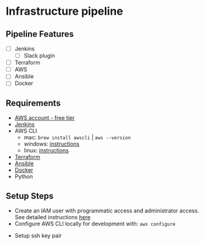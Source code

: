 # Infrastructure pipeline

## Pipeline Features
- [ ] Jenkins 
  - [ ] Slack plugin 
- [ ] Terraform 
- [ ] AWS
- [ ] Ansible 
- [ ] Docker
    
## Requirements
- [AWS account - free tier](https://aws.amazon.com/free/?all-free-tier.sort-by=item.additionalFields.SortRank&all-free-tier.sort-order=asc)
- [Jenkins](https://www.jenkins.io/)
- AWS CLI
  - mac: `brew install awscli` | `aws --version`
  - windows: [instructions](https://docs.aws.amazon.com/cli/latest/userguide/install-cliv2-windows.html)
  - linux: [instructions](https://docs.aws.amazon.com/cli/latest/userguide/install-cliv2-linux.html)
- [Terraform](https://learn.hashicorp.com/terraform/getting-started/install.html)
- [Ansible](https://docs.ansible.com/ansible/latest/installation_guide/intro_installation.html)
- [Docker](https://docs.docker.com/desktop/)
- Python 

## Setup Steps 

- Create an IAM user with programmatic access and administrator access. See detailed instructions [here](https://github.com/ari-hacks/terraform-aws-automation/blob/master/README.md)
- Configure AWS CLI locally for development with: `aws configure`
<!-- - Add two EC2 instances to AWS one for the Jenkins server and one for the containerized python service  -->
- Setup ssh key pair 
